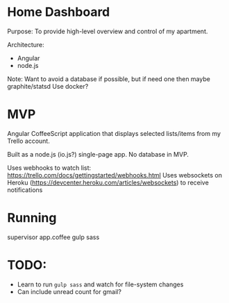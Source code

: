 # Home Dashboard
Purpose: To provide high-level overview and control of my apartment.

Architecture:
- Angular
- node.js

Note: Want to avoid a database if possible, but if need one then maybe graphite/statsd
Use docker?

# MVP

Angular CoffeeScript application that displays selected lists/items from my Trello account.

Built as a node.js (io.js?) single-page app. No database in MVP.

Uses webhooks to watch list: https://trello.com/docs/gettingstarted/webhooks.html
Uses websockets on Heroku (https://devcenter.heroku.com/articles/websockets) to receive notifications

# Running
supervisor app.coffee
gulp sass

# TODO:
- Learn to run `gulp sass` and watch for file-system changes
- Can include unread count for gmail?
